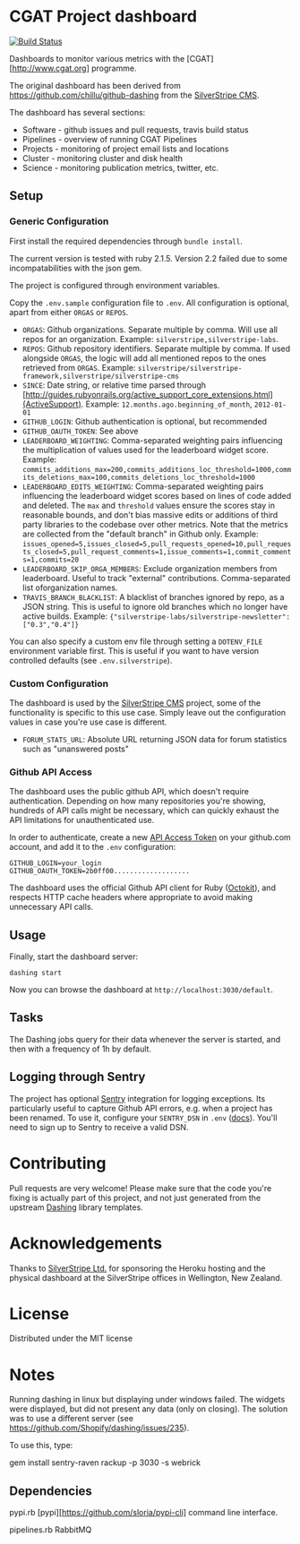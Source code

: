 # CGAT Project dashboard

[![Build Status](https://travis-ci.org/CGATProject/github-dashing.png?branch=master)](https://travis-ci.org/CGATProject/dashboard)

Dashboards to monitor various metrics with the
[CGAT][http://www.cgat.org] programme.

The original dashboard has been derived from
https://github.com/chillu/github-dashing from the
[SilverStripe CMS](http://silverstripe.org).

The dashboard has several sections:

* Software - github issues and pull requests, travis build status
* Pipelines - overview of running CGAT Pipelines
* Projects - monitoring of project email lists and locations
* Cluster - monitoring cluster and disk health
* Science - monitoring publication metrics, twitter, etc.

## Setup

### Generic Configuration

First install the required dependencies through `bundle install`.

The current version is tested with ruby 2.1.5. Version 2.2 failed due
to some incompatabilities with the json gem.

The project is configured through environment variables.

Copy the `.env.sample` configuration file to `.env`.
All configuration is optional, apart from either `ORGAS` or `REPOS`.

* `ORGAS`: Github organizations. Separate multiple by comma. Will use
   all repos for an organization.  Example:
   `silverstripe,silverstripe-labs`.
* `REPOS`: Github repository identifiers. Separate multiple by
   comma. If used alongside `ORGAS`, the logic will add all mentioned
   repos to the ones retrieved from `ORGAS`.  Example:
   `silverstripe/silverstripe-framework,silverstripe/silverstripe-cms`
* `SINCE`: Date string, or relative time parsed through
   [http://guides.rubyonrails.org/active_support_core_extensions.html](ActiveSupport). Example:
   `12.months.ago.beginning_of_month`, `2012-01-01`
* `GITHUB_LOGIN`: Github authentication is optional, but recommended
* `GITHUB_OAUTH_TOKEN`: See above
* `LEADERBOARD_WEIGHTING`: Comma-separated weighting pairs
   influencing the multiplication of values used for the leaderboard
   widget score.  Example:
   `commits_additions_max=200,commits_additions_loc_threshold=1000,commits_deletions_max=100,commits_deletions_loc_threshold=1000`
* `LEADERBOARD_EDITS_WEIGHTING`: Comma-separated weighting pairs
   influencing the leaderboard widget scores based on lines of code
   added and deleted. The `max` and `threshold` values ensure the
   scores stay in reasonable bounds, and don't bias massive edits or
   additions of third party libraries to the codebase over other
   metrics. Note that the metrics are collected from the "default
   branch" in Github only.  Example:
   `issues_opened=5,issues_closed=5,pull_requests_opened=10,pull_requests_closed=5,pull_request_comments=1,issue_comments=1,commit_comments=1,commits=20`
* `LEADERBOARD_SKIP_ORGA_MEMBERS`: Exclude organization members from leaderboard. Useful to track "external" contributions. Comma-separated list oforganization names.
* `TRAVIS_BRANCH_BLACKLIST`: A blacklist of branches ignored by repo, as a JSON string.
   This is useful to ignore old branches which no longer have active builds.
   Example: `{"silverstripe-labs/silverstripe-newsletter":["0.3","0.4"]}`

You can also specify a custom env file through setting a `DOTENV_FILE`
environment variable first.  This is useful if you want to have
version controlled defaults (see `.env.silverstripe`).

### Custom Configuration

The dashboard is used by the
[SilverStripe CMS](http://silverstripe.org) project, some of the
functionality is specific to this use case. Simply leave out the
configuration values in case you're use case is different.

 * `FORUM_STATS_URL`: Absolute URL returning JSON data for forum
   statistics such as "unanswered posts"

### Github API Access

The dashboard uses the public github API, which doesn't require
authentication.  Depending on how many repositories you're showing,
hundreds of API calls might be necessary, which can quickly exhaust
the API limitations for unauthenticated use.

In order to authenticate, create a new
[API Access Token](https://github.com/settings/applications) on your
github.com account, and add it to the `.env` configuration:

	GITHUB_LOGIN=your_login
	GITHUB_OAUTH_TOKEN=2b0ff00...................

The dashboard uses the official Github API client for Ruby
([Octokit](https://github.com/octokit/octokit.rb)), and respects HTTP
cache headers where appropriate to avoid making unnecessary API calls.

## Usage

Finally, start the dashboard server:

	dashing start

Now you can browse the dashboard at `http://localhost:3030/default`.

## Tasks

The Dashing jobs query for their data whenever the server is started,
and then with a frequency of 1h by default.

## Logging through Sentry

The project has optional [Sentry](http://getsentry.com) integration
for logging exceptions.  Its particularly useful to capture Github API
errors, e.g. when a project has been renamed.  To use it, configure
your `SENTRY_DSN` in `.env` ([docs](https://getsentry.com/docs/)).
You'll need to sign up to Sentry to receive a valid DSN.

# Contributing

Pull requests are very welcome! Please make sure that the code you're
fixing is actually part of this project, and not just generated from
the upstream [Dashing]() library templates.

# Acknowledgements

Thanks to [SilverStripe Ltd.](http://silverstripe.com) for sponsoring
the Heroku hosting and the physical dashboard at the SilverStripe
offices in Wellington, New Zealand.

# License

Distributed under the MIT license

# Notes

Running dashing in linux but displaying under windows failed. The
widgets were displayed, but did not present any data (only on
closing). The solution was to use a different server (see
https://github.com/Shopify/dashing/issues/235).

To use this, type:

   gem install sentry-raven
   rackup -p 3030 -s webrick

## Dependencies

pypi.rb
   [pypi][https://github.com/sloria/pypi-cli] command line interface.

pipelines.rb
   RabbitMQ












